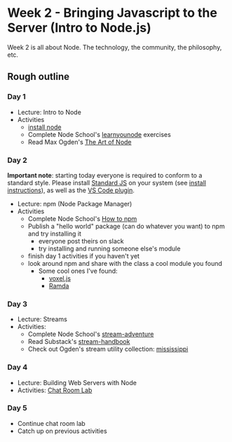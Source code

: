 # Week 2 - Bringing Javascript to the Server (Intro to Node.js)

Week 2 is all about Node. The technology, the community, the philosophy, etc.


## Rough outline

### Day 1

* Lecture: Intro to Node
* Activities
  * [install node](https://nodejs.org/en/)
  * Complete Node School's [learnyounode](https://github.com/workshopper/learnyounode) exercises
  * Read Max Ogden's [The Art of Node](https://github.com/maxogden/art-of-node)


### Day 2

**Important note**: starting today everyone is required to conform to a standard style. Please install [Standard JS](https://standardjs.com/index.html) on your system (see [install instructions](https://standardjs.com/index.html#install)), as well as the [VS Code plugin](https://marketplace.visualstudio.com/items?itemName=chenxsan.vscode-standardjs).

* Lecture: npm (Node Package Manager)
* Activities
  * Complete Node School's [How to npm](https://github.com/workshopper/how-to-npm)
  * Publish a "hello world" package (can do whatever you want) to npm and try installing it
    * everyone post theirs on slack
    * try installing and running someone else's module
  * finish day 1 activities if you haven't yet
  * look around npm and share with the class a cool module you found
    * Some cool ones I've found:
      * [voxel.js](http://www.voxeljs.com/)
      * [Ramda](https://ramdajs.com/)


### Day 3

* Lecture: Streams
* Activities:
  * Complete Node School's [stream-adventure](https://github.com/workshopper/stream-adventure)
  * Read Substack's [stream-handbook](https://github.com/substack/stream-handbook)
  * Check out Ogden's stream utility collection: [mississippi](https://github.com/maxogden/mississippi)

### Day 4

* Lecture: Building Web Servers with Node
* Activities: [Chat Room Lab](./chatroom.md)

### Day 5

* Continue chat room lab
* Catch up on previous activities
